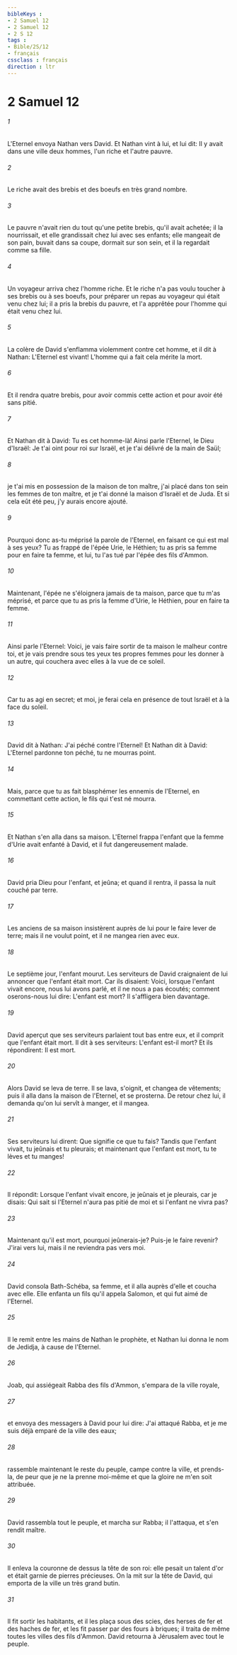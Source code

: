 ```yaml
---
bibleKeys : 
- 2 Samuel 12
- 2 Samuel 12
- 2 S 12
tags : 
- Bible/2S/12
- français
cssclass : français
direction : ltr
---
```


# 2 Samuel 12

###### 1
L'Eternel envoya Nathan vers David. Et Nathan vint à lui, et lui dit: Il y avait dans une ville deux hommes, l'un riche et l'autre pauvre.
###### 2
Le riche avait des brebis et des boeufs en très grand nombre.
###### 3
Le pauvre n'avait rien du tout qu'une petite brebis, qu'il avait achetée; il la nourrissait, et elle grandissait chez lui avec ses enfants; elle mangeait de son pain, buvait dans sa coupe, dormait sur son sein, et il la regardait comme sa fille.
###### 4
Un voyageur arriva chez l'homme riche. Et le riche n'a pas voulu toucher à ses brebis ou à ses boeufs, pour préparer un repas au voyageur qui était venu chez lui; il a pris la brebis du pauvre, et l'a apprêtée pour l'homme qui était venu chez lui.
###### 5
La colère de David s'enflamma violemment contre cet homme, et il dit à Nathan: L'Eternel est vivant! L'homme qui a fait cela mérite la mort.
###### 6
Et il rendra quatre brebis, pour avoir commis cette action et pour avoir été sans pitié.
###### 7
Et Nathan dit à David: Tu es cet homme-là! Ainsi parle l'Eternel, le Dieu d'Israël: Je t'ai oint pour roi sur Israël, et je t'ai délivré de la main de Saül;
###### 8
je t'ai mis en possession de la maison de ton maître, j'ai placé dans ton sein les femmes de ton maître, et je t'ai donné la maison d'Israël et de Juda. Et si cela eût été peu, j'y aurais encore ajouté.
###### 9
Pourquoi donc as-tu méprisé la parole de l'Eternel, en faisant ce qui est mal à ses yeux? Tu as frappé de l'épée Urie, le Héthien; tu as pris sa femme pour en faire ta femme, et lui, tu l'as tué par l'épée des fils d'Ammon.
###### 10
Maintenant, l'épée ne s'éloignera jamais de ta maison, parce que tu m'as méprisé, et parce que tu as pris la femme d'Urie, le Héthien, pour en faire ta femme.
###### 11
Ainsi parle l'Eternel: Voici, je vais faire sortir de ta maison le malheur contre toi, et je vais prendre sous tes yeux tes propres femmes pour les donner à un autre, qui couchera avec elles à la vue de ce soleil.
###### 12
Car tu as agi en secret; et moi, je ferai cela en présence de tout Israël et à la face du soleil.
###### 13
David dit à Nathan: J'ai péché contre l'Eternel! Et Nathan dit à David: L'Eternel pardonne ton péché, tu ne mourras point.
###### 14
Mais, parce que tu as fait blasphémer les ennemis de l'Eternel, en commettant cette action, le fils qui t'est né mourra.
###### 15
Et Nathan s'en alla dans sa maison. L'Eternel frappa l'enfant que la femme d'Urie avait enfanté à David, et il fut dangereusement malade.
###### 16
David pria Dieu pour l'enfant, et jeûna; et quand il rentra, il passa la nuit couché par terre.
###### 17
Les anciens de sa maison insistèrent auprès de lui pour le faire lever de terre; mais il ne voulut point, et il ne mangea rien avec eux.
###### 18
Le septième jour, l'enfant mourut. Les serviteurs de David craignaient de lui annoncer que l'enfant était mort. Car ils disaient: Voici, lorsque l'enfant vivait encore, nous lui avons parlé, et il ne nous a pas écoutés; comment oserons-nous lui dire: L'enfant est mort? Il s'affligera bien davantage.
###### 19
David aperçut que ses serviteurs parlaient tout bas entre eux, et il comprit que l'enfant était mort. Il dit à ses serviteurs: L'enfant est-il mort? Et ils répondirent: Il est mort.
###### 20
Alors David se leva de terre. Il se lava, s'oignit, et changea de vêtements; puis il alla dans la maison de l'Eternel, et se prosterna. De retour chez lui, il demanda qu'on lui servît à manger, et il mangea.
###### 21
Ses serviteurs lui dirent: Que signifie ce que tu fais? Tandis que l'enfant vivait, tu jeûnais et tu pleurais; et maintenant que l'enfant est mort, tu te lèves et tu manges!
###### 22
Il répondit: Lorsque l'enfant vivait encore, je jeûnais et je pleurais, car je disais: Qui sait si l'Eternel n'aura pas pitié de moi et si l'enfant ne vivra pas?
###### 23
Maintenant qu'il est mort, pourquoi jeûnerais-je? Puis-je le faire revenir? J'irai vers lui, mais il ne reviendra pas vers moi.
###### 24
David consola Bath-Schéba, sa femme, et il alla auprès d'elle et coucha avec elle. Elle enfanta un fils qu'il appela Salomon, et qui fut aimé de l'Eternel.
###### 25
Il le remit entre les mains de Nathan le prophète, et Nathan lui donna le nom de Jedidja, à cause de l'Eternel.
###### 26
Joab, qui assiégeait Rabba des fils d'Ammon, s'empara de la ville royale,
###### 27
et envoya des messagers à David pour lui dire: J'ai attaqué Rabba, et je me suis déjà emparé de la ville des eaux;
###### 28
rassemble maintenant le reste du peuple, campe contre la ville, et prends-la, de peur que je ne la prenne moi-même et que la gloire ne m'en soit attribuée.
###### 29
David rassembla tout le peuple, et marcha sur Rabba; il l'attaqua, et s'en rendit maître.
###### 30
Il enleva la couronne de dessus la tête de son roi: elle pesait un talent d'or et était garnie de pierres précieuses. On la mit sur la tête de David, qui emporta de la ville un très grand butin.
###### 31
Il fit sortir les habitants, et il les plaça sous des scies, des herses de fer et des haches de fer, et les fit passer par des fours à briques; il traita de même toutes les villes des fils d'Ammon. David retourna à Jérusalem avec tout le peuple.
